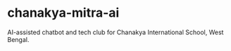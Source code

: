 # chanakya-mitra-ai
AI-assisted chatbot and tech club for Chanakya International School, West Bengal.
